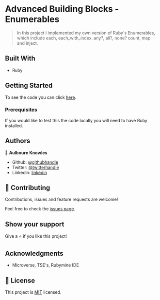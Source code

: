 # Advanced Building Blocks - Enumerables
> In this project i implemented my own version of Ruby's Enumerables, which include each, each_with_index. any?, all?, none? count, map and inject.


## Built With

- Ruby

## Getting Started

To see the code you can click [here](https://github.com/aulbytj/Enumerable/tree/develop).

### Prerequisites
If you would like to test this the code locally you will need to have Ruby installed.

## Authors

👤 **Aulbourn Knowles**

- Github: [@githubhandle](https://github.com/aulbytj)
- Twitter: [@twitterhandle](https://twitter.com/aulbytj)
- Linkedin: [linkedin](https://linkedin.com/in/aulbourn-knowles-b9971672)

## 🤝 Contributing

Contributions, issues and feature requests are welcome!

Feel free to check the [issues page](https://github.com/appiersign/bubble-sort/issues).

## Show your support

Give a ⭐️ if you like this project!

## Acknowledgments

- Microverse, TSE's, Rubymine IDE

## 📝 License

This project is [MIT](lic.url) licensed.
